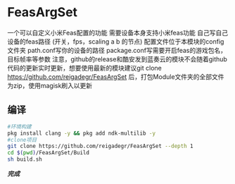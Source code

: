 # FeasArgSet
一个可以自定义小米Feas配置的功能 需要设备本身支持小米feas功能 自己写自己设备的feas路径 (开关，fps，scaling a b 的节点) 配置文件位于本模块的config文件夹 path.conf写你的设备的路径 package.conf写需要开启feas的游戏包名，目标帧率等参数
注意，github的release和酷安发到蓝奏云的模块不会随着github代码的更新实时更新，想要使用最新的模块建议git clone https://github.com/reigadegr/FeasArgSet 后，打包Module文件夹的全部文件为zip，使用magisk刷入以更新
## 编译

```bash
#环境构建
pkg install clang -y && pkg add ndk-multilib -y
#clone项目
git clone https://github.com/reigadegr/FeasArgSet --depth 1
cd $(pwd)/FeasArgSet/Build
sh build.sh
```
***完成***
